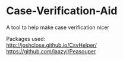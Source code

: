 # Case-Verification-Aid
A tool to help make case verification nicer


Packages used: <br>
http://joshclose.github.io/CsvHelper/ <br>
https://github.com/laazyj/Peasouper
